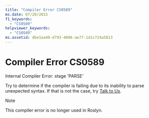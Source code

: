 ```yaml
---
title: "Compiler Error CS0589"
ms.date: 07/20/2015
f1_keywords:
  - "CS0589"
helpviewer_keywords:
  - "CS0589"
ms.assetid: dbe1aa49-d793-4096-ae77-141c724a5813
---
```

# Compiler Error CS0589

Internal Compiler Error: stage 'PARSE'

 Try to determine if the compiler is failing due to its inability to parse unexpected syntax. If that is not the case, try [Talk to Us](/visualstudio/ide/talk-to-us).
 
> [!NOTE]
> This compiler error is no longer used in Roslyn.
